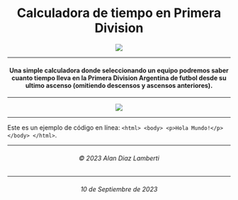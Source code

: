 <h1 align="center">
Calculadora de tiempo en Primera Division
</h1>

<p align="center">
  <a href="https://diaz-lamberti.github.io/Calculadora-de-tiempo-en-Primera-Division/">
    <img src="https://res.cloudinary.com/dvrkhos9z/image/upload/v1694367472/logo-lpf_jj2kuq.png">
  </a>
</p>

------------

<h4 align="center">
Una simple calculadora donde seleccionando un equipo podremos saber cuanto tiempo lleva en la Primera Division Argentina de futbol desde su ultimo ascenso (omitiendo descensos y ascensos anteriores).
</h4>

------------

<p align="center">
  <img src="https://res.cloudinary.com/dvrkhos9z/image/upload/v1694368057/Untitled_enpfau.jpg">
</p>

------------

<p>Este es un ejemplo de código en línea: <code>&lt;html&gt; &lt;body&gt; &lt;p&gt;Hola Mundo!&lt;/p&gt; &lt;/body&gt; &lt;/html&gt;</code>.</p>


------------
<h6 align="center">
 &copy; 2023 Alan Diaz Lamberti
</h6>

------------

<h6 align="center">
10 de Septiembre de 2023
</h6>
